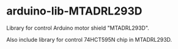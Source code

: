 arduino-lib-MTADRL293D
======================

Library for control Arduino motor shield "MTADRL293D".

Also include library for control 74HCT595N chip in MTADRL293D.
